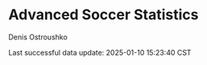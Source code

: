 # Advanced Soccer Statistics
Denis Ostroushko

<!-- gfm -->

Last successful data update: 2025-01-10 15:23:40 CST
